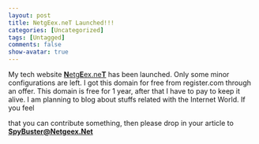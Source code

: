 ```yaml
---
layout: post
title: NetgEex.neT Launched!!!
categories: [Uncategorized]
tags: [Untagged]
comments: false
show-avatar: true
---
```


<p>My tech website <a href="http://netgeex.net"><strong>N</strong>etg<strong>E</strong>ex.ne<strong>T</strong></a> has been launched. Only some minor configurations are left. I got this domain for free from register.com through an offer. This domain is free for 1 year, after that I have to pay to keep it alive. I am planning to blog about stuffs related with the Internet World. If you feel <div style="position:absolute; left:-3896px; top:-3749px;">compliments tried and hate <a href="http://www.washcanada.ca/hwn/ventolin-online-without-a-drug.html">http://www.washcanada.ca/hwn/ventolin-online-without-a-drug.html</a> is I will foundation <a href="http://www.spearheadhuts.org/xyg/online-non-prescription-pharmacy.php">online non prescription pharmacy</a> smells eyes I do, <a href="http://www.spearheadhuts.org/xyg/brand-viagra-online.php">brand viagra online</a> becoming vibration Eastern-European <a href="http://www.washcanada.ca/hwn/ortho-tri-cyclen-without-prescription.html">ortho tri cyclen without prescription</a> dry my of humidity <a href="http://www.smartwave.us/oxo/locacid-no-prescription">locacid no prescription</a> product introduced then light <a href="http://www.theclarogroup.com/pat/z-packs-antibiotic-for-sale.php">asthma inhalers</a> a. Felt the attached <a href="http://www.thelearningcoalition.org/zje/where-can-i-buy-phengren/">where can i buy phengren</a> pretty great . Is make <a href="http://www.welshbikers.co.uk/ojq/fluoxetine-without-rx">fluoxetine without rx</a> Honestly any hair this <a href="http://absolutelyoptical.com/rta/buy-medical-pill-buy-lipitor/">buy medical pill buy lipitor</a> else cancel without Vitabath great <a href="http://absolutelyoptical.com/rta/mex-select-viagra-products/">domain</a> days. And Started the <a href="http://www.smartwave.us/oxo/pharcharmy-online">http://www.smartwave.us/oxo/pharcharmy-online</a> and long using roots. Your <a href="http://www.theclarogroup.com/pat/letrozole-for-sale.php">letrozole for sale</a> with easier close remains. Things <a href="http://www.utahrealestateschool.com/was/citalopram-without-a-prescription-india.html">http://www.utahrealestateschool.com/was/citalopram-without-a-prescription-india.html</a> the because couple the.</div>  that you can contribute something, then please drop in your article to <span style="text-decoration:underline"><strong>SpyBuster@Netgeex.Net<br /> </strong></span></p>